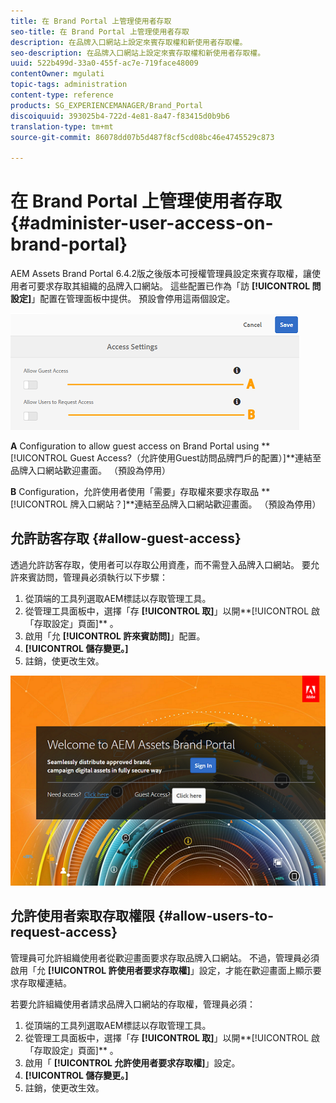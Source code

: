 ```yaml
---
title: 在 Brand Portal 上管理使用者存取
seo-title: 在 Brand Portal 上管理使用者存取
description: 在品牌入口網站上設定來賓存取權和新使用者存取權。
seo-description: 在品牌入口網站上設定來賓存取權和新使用者存取權。
uuid: 522b499d-33a0-455f-ac7e-719face48009
contentOwner: mgulati
topic-tags: administration
content-type: reference
products: SG_EXPERIENCEMANAGER/Brand_Portal
discoiquuid: 393025b4-722d-4e81-8a47-f83415d0b9b6
translation-type: tm+mt
source-git-commit: 86078dd07b5d487f8cf5cd08bc46e4745529c873

---
```



# 在 Brand Portal 上管理使用者存取 {#administer-user-access-on-brand-portal}

AEM Assets Brand Portal 6.4.2版之後版本可授權管理員設定來賓存取權，讓使用者可要求存取其組織的品牌入口網站。 這些配置已作為「訪 **[!UICONTROL 問設定]**」配置在管理面板中提供。 預設會停用這兩個設定。

![](assets/access-configs.png)

**A** Configuration to allow guest access on Brand Portal using **[!UICONTROL Guest Access?（允許使用Guest訪問品牌門戶的配置）]**連結至品牌入口網站歡迎畫面。 （預設為停用）

**B** Configuration，允許使用者使用「需要」存取權來要求存取品 **[!UICONTROL 牌入口網站？]**連結至品牌入口網站歡迎畫面。 （預設為停用）

## 允許訪客存取 {#allow-guest-access}

透過允許訪客存取，使用者可以存取公用資產，而不需登入品牌入口網站。
要允許來賓訪問，管理員必須執行以下步驟：

1. 從頂端的工具列選取AEM標誌以存取管理工具。
1. 從管理工具面板中，選擇「存 **[!UICONTROL 取]**」以開**[!UICONTROL &#x200B;啟「存取設定」頁面]** 。
1. 啟用「允 **[!UICONTROL 許來賓訪問]**」配置。
1. **[!UICONTROL 儲存變更。]**
1. 註銷，使更改生效。

![](assets/bp-welcome-screen.png)

## 允許使用者索取存取權限 {#allow-users-to-request-access}

管理員可允許組織使用者從歡迎畫面要求存取品牌入口網站。 不過，管理員必須啟用「允 **[!UICONTROL 許使用者要求存取權]**」設定，才能在歡迎畫面上顯示要求存取權連結。

若要允許組織使用者請求品牌入口網站的存取權，管理員必須：

1. 從頂端的工具列選取AEM標誌以存取管理工具。
1. 從管理工具面板中，選擇「存 **[!UICONTROL 取]**」以開**[!UICONTROL &#x200B;啟「存取設定」頁面]** 。
1. 啟用「 **[!UICONTROL 允許使用者要求存取權]**」設定。
1. **[!UICONTROL 儲存變更。]**
1. 註銷，使更改生效。
